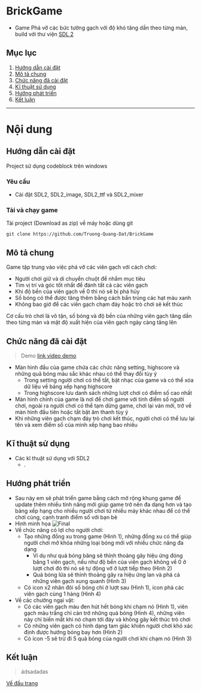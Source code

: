 # BrickGame
- Game Phá vỡ các bức tường gạch với độ khó tăng dần theo từng màn, build với thư viện [SDL 2](https://www.libsdl.org/)


## Mục lục
   1. [Hướng dẫn cài đặt](#hướng-dẫn-cài-đặt) 
   2. [Mô tả chung](#mô-tả-chung)
   3. [Chức năng đã cài đặt](#chức-năng-đã-cài-đặt)
   4. [Kĩ thuật sử dụng](#kĩ-thuật-sử-dụng)
   5. [Hướng phát triển](#hướng-phát-triển)
   6. [Kết luận](#kết-luận)

---
# Nội dung

## Hướng dẫn cài đặt
  Project sử dụng codeblock trên windows
  ### Yêu cầu
  - Cài đặt SDL2, SDL2_image, SDL2_ttf và SDL2_mixer
  ### Tải và chạy game
  Tải project (Download as zip) về máy hoặc dùng git
  ```
  git clone https://github.com/Truong-Quang-Dat/BrickGame
  ```
## Mô tả chung
  Game tập trung vào việc phá vỡ các viên gạch với cách chơi:
  - Người chơi giữ và di chuyển chuột để nhắm mục tiêu
  - Tìm vị trí và góc tốt nhất để đánh tất cả các viên gạch
  - Khi độ bền của viên gạch về 0 thì nó sẽ bị phá hủy
  - Số bóng có thể được tăng thêm bằng cách bắn trúng các hạt màu xanh
  - Không bao giờ để các viên gạch chạm đáy hoặc trò chơi sẽ kết thúc

  Cơ cấu trò chơi là vô tận, số bóng và độ bền của những viên gạch tăng dần theo từng màn và mật độ xuất hiện của viên gạch ngày càng tăng lên

## Chức năng đã cài đặt
  > Demo
  > [link video demo](https://www.youtube.com/watch?v=tUUhsahg2F0)
  - Màn hình đầu của game chứa các chức năng setting, highscore và những quả bóng màu sắc khác nhau có thể thay đổi tùy ý
    - Trong setting người chơi có thể tắt, bật nhạc của game và có thể xóa dữ liệu về bảng xếp hạng highscore
    - Trong highscore lưu danh sách những lượt chơi có điểm số cao nhất
  - Màn hình chính của game là nơi để chơi game với tính điểm số người chơi, ngoài ra người chơi có thể tạm dừng game, chơi lại ván mới, trở về màn hình đầu tiên hoặc tắt bật âm thanh tùy ý
  - Khi những viên gạch chạm đáy trò chơi kết thúc, người chơi có thể lưu lại tên và xem điểm số của mình xếp hạng bao nhiêu

## Kĩ thuật sử dụng
  - Các kĩ thuật sử dụng với SDL2
    - .

## Hướng phát triển
  - Sau này em sẽ phát triển game bằng cách mở rộng khung game để update thêm nhiều tính năng mới giúp game trở nên đa dạng hơn và tạo bảng xếp hạng cho nhiều người chơi từ nhiều máy khác nhau để có thể chơi cùng, cạnh tranh điểm số với bạn bè
  - Hình minh họa
  ![Final](https://user-images.githubusercontent.com/100523403/169688574-8611b10d-33f8-4f25-a07e-4e62af7b4532.png)
  - Về chức năng có lợi cho người chơi:
    - Tạo những đồng xu trong game (Hình 1), những đồng xu có thể giúp người chơi mở khóa những loại bóng mới với nhiều chức năng đa dạng
      - Ví dụ như quả bóng băng sẽ thỉnh thoảng gây hiệu ứng đóng băng 1 viên gạch, nếu như độ bền của viên gạch không về 0 ở lượt chơi đó thì nó sẽ tự động vỡ ở lượt tiếp theo (Hình 2)
      - Quả bóng lửa sẽ thỉnh thoảng gây ra hiệu ứng lan và phá cả những viên gạch xung quanh (Hình 3)
    - Có icon x2 nhân đôi số bóng chỉ ở lượt sau (Hình 1), icon phá các viên gạch cùng 1 hàng (Hình 4)
  - Về các chướng ngại vật:
    - Có các viên gạch màu đen hút hết bóng khi chạm nó (Hình 1), viên gạch màu trắng chỉ cản trở những quả bóng (Hình 4), những viên này chỉ biến mất khi nó chạm tới đáy và không gây kết thúc trò chơi
    - Có những viên gạch có hình dạng tam giác khiến người chơi khó xác định được hướng bóng bay hơn (Hình 2)
    - Có icon -5 sẽ trừ đi 5 quả bóng của người chơi khi chạm nó (Hình 3)

## Kết luận
  > ádsadadas

[Về đầu trang](#brickgame)

  
